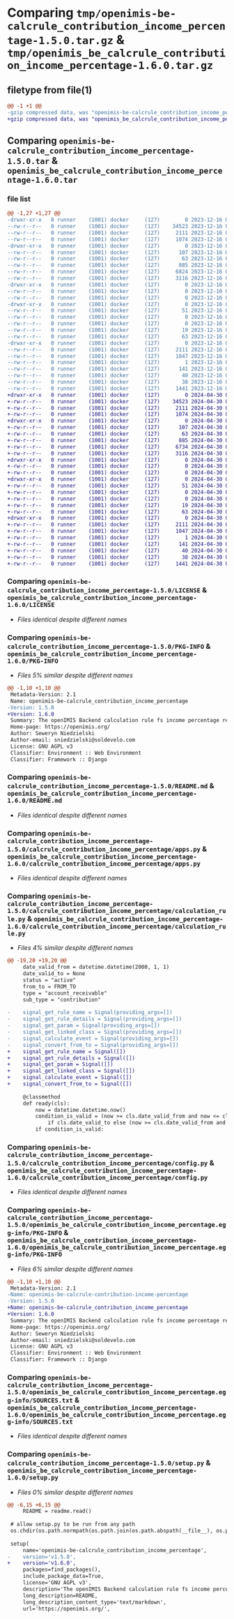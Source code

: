 # Comparing `tmp/openimis-be-calcrule_contribution_income_percentage-1.5.0.tar.gz` & `tmp/openimis_be_calcrule_contribution_income_percentage-1.6.0.tar.gz`

## filetype from file(1)

```diff
@@ -1 +1 @@
-gzip compressed data, was "openimis-be-calcrule_contribution_income_percentage-1.5.0.tar", last modified: Sat Dec 16 00:58:17 2023, max compression
+gzip compressed data, was "openimis_be_calcrule_contribution_income_percentage-1.6.0.tar", last modified: Tue Apr 30 09:07:15 2024, max compression
```

## Comparing `openimis-be-calcrule_contribution_income_percentage-1.5.0.tar` & `openimis_be_calcrule_contribution_income_percentage-1.6.0.tar`

### file list

```diff
@@ -1,27 +1,27 @@
-drwxr-xr-x   0 runner    (1001) docker     (127)        0 2023-12-16 00:58:17.004990 openimis-be-calcrule_contribution_income_percentage-1.5.0/
--rw-r--r--   0 runner    (1001) docker     (127)    34523 2023-12-16 00:58:08.000000 openimis-be-calcrule_contribution_income_percentage-1.5.0/LICENSE
--rw-r--r--   0 runner    (1001) docker     (127)     2111 2023-12-16 00:58:17.004990 openimis-be-calcrule_contribution_income_percentage-1.5.0/PKG-INFO
--rw-r--r--   0 runner    (1001) docker     (127)     1074 2023-12-16 00:58:08.000000 openimis-be-calcrule_contribution_income_percentage-1.5.0/README.md
-drwxr-xr-x   0 runner    (1001) docker     (127)        0 2023-12-16 00:58:17.000990 openimis-be-calcrule_contribution_income_percentage-1.5.0/calcrule_contribution_income_percentage/
--rw-r--r--   0 runner    (1001) docker     (127)      107 2023-12-16 00:58:08.000000 openimis-be-calcrule_contribution_income_percentage-1.5.0/calcrule_contribution_income_percentage/__init__.py
--rw-r--r--   0 runner    (1001) docker     (127)       63 2023-12-16 00:58:08.000000 openimis-be-calcrule_contribution_income_percentage-1.5.0/calcrule_contribution_income_percentage/admin.py
--rw-r--r--   0 runner    (1001) docker     (127)      885 2023-12-16 00:58:08.000000 openimis-be-calcrule_contribution_income_percentage-1.5.0/calcrule_contribution_income_percentage/apps.py
--rw-r--r--   0 runner    (1001) docker     (127)     6824 2023-12-16 00:58:08.000000 openimis-be-calcrule_contribution_income_percentage-1.5.0/calcrule_contribution_income_percentage/calculation_rule.py
--rw-r--r--   0 runner    (1001) docker     (127)     3116 2023-12-16 00:58:08.000000 openimis-be-calcrule_contribution_income_percentage-1.5.0/calcrule_contribution_income_percentage/config.py
-drwxr-xr-x   0 runner    (1001) docker     (127)        0 2023-12-16 00:58:17.000990 openimis-be-calcrule_contribution_income_percentage-1.5.0/calcrule_contribution_income_percentage/migrations/
--rw-r--r--   0 runner    (1001) docker     (127)        0 2023-12-16 00:58:08.000000 openimis-be-calcrule_contribution_income_percentage-1.5.0/calcrule_contribution_income_percentage/migrations/__init__.py
--rw-r--r--   0 runner    (1001) docker     (127)        0 2023-12-16 00:58:08.000000 openimis-be-calcrule_contribution_income_percentage-1.5.0/calcrule_contribution_income_percentage/models.py
-drwxr-xr-x   0 runner    (1001) docker     (127)        0 2023-12-16 00:58:17.004990 openimis-be-calcrule_contribution_income_percentage-1.5.0/calcrule_contribution_income_percentage/tests/
--rw-r--r--   0 runner    (1001) docker     (127)       51 2023-12-16 00:58:08.000000 openimis-be-calcrule_contribution_income_percentage-1.5.0/calcrule_contribution_income_percentage/tests/__init__.py
--rw-r--r--   0 runner    (1001) docker     (127)        0 2023-12-16 00:58:08.000000 openimis-be-calcrule_contribution_income_percentage-1.5.0/calcrule_contribution_income_percentage/tests/helpers.py
--rw-r--r--   0 runner    (1001) docker     (127)        0 2023-12-16 00:58:08.000000 openimis-be-calcrule_contribution_income_percentage-1.5.0/calcrule_contribution_income_percentage/tests/helpers_tests.py
--rw-r--r--   0 runner    (1001) docker     (127)       19 2023-12-16 00:58:08.000000 openimis-be-calcrule_contribution_income_percentage-1.5.0/calcrule_contribution_income_percentage/urls.py
--rw-r--r--   0 runner    (1001) docker     (127)       63 2023-12-16 00:58:08.000000 openimis-be-calcrule_contribution_income_percentage-1.5.0/calcrule_contribution_income_percentage/views.py
-drwxr-xr-x   0 runner    (1001) docker     (127)        0 2023-12-16 00:58:17.004990 openimis-be-calcrule_contribution_income_percentage-1.5.0/openimis_be_calcrule_contribution_income_percentage.egg-info/
--rw-r--r--   0 runner    (1001) docker     (127)     2111 2023-12-16 00:58:16.000000 openimis-be-calcrule_contribution_income_percentage-1.5.0/openimis_be_calcrule_contribution_income_percentage.egg-info/PKG-INFO
--rw-r--r--   0 runner    (1001) docker     (127)     1047 2023-12-16 00:58:16.000000 openimis-be-calcrule_contribution_income_percentage-1.5.0/openimis_be_calcrule_contribution_income_percentage.egg-info/SOURCES.txt
--rw-r--r--   0 runner    (1001) docker     (127)        1 2023-12-16 00:58:16.000000 openimis-be-calcrule_contribution_income_percentage-1.5.0/openimis_be_calcrule_contribution_income_percentage.egg-info/dependency_links.txt
--rw-r--r--   0 runner    (1001) docker     (127)      141 2023-12-16 00:58:16.000000 openimis-be-calcrule_contribution_income_percentage-1.5.0/openimis_be_calcrule_contribution_income_percentage.egg-info/requires.txt
--rw-r--r--   0 runner    (1001) docker     (127)       40 2023-12-16 00:58:16.000000 openimis-be-calcrule_contribution_income_percentage-1.5.0/openimis_be_calcrule_contribution_income_percentage.egg-info/top_level.txt
--rw-r--r--   0 runner    (1001) docker     (127)       38 2023-12-16 00:58:17.004990 openimis-be-calcrule_contribution_income_percentage-1.5.0/setup.cfg
--rw-r--r--   0 runner    (1001) docker     (127)     1441 2023-12-16 00:58:16.000000 openimis-be-calcrule_contribution_income_percentage-1.5.0/setup.py
+drwxr-xr-x   0 runner    (1001) docker     (127)        0 2024-04-30 09:07:15.191659 openimis_be_calcrule_contribution_income_percentage-1.6.0/
+-rw-r--r--   0 runner    (1001) docker     (127)    34523 2024-04-30 09:06:59.000000 openimis_be_calcrule_contribution_income_percentage-1.6.0/LICENSE
+-rw-r--r--   0 runner    (1001) docker     (127)     2111 2024-04-30 09:07:15.191659 openimis_be_calcrule_contribution_income_percentage-1.6.0/PKG-INFO
+-rw-r--r--   0 runner    (1001) docker     (127)     1074 2024-04-30 09:06:59.000000 openimis_be_calcrule_contribution_income_percentage-1.6.0/README.md
+drwxr-xr-x   0 runner    (1001) docker     (127)        0 2024-04-30 09:07:15.187659 openimis_be_calcrule_contribution_income_percentage-1.6.0/calcrule_contribution_income_percentage/
+-rw-r--r--   0 runner    (1001) docker     (127)      107 2024-04-30 09:06:59.000000 openimis_be_calcrule_contribution_income_percentage-1.6.0/calcrule_contribution_income_percentage/__init__.py
+-rw-r--r--   0 runner    (1001) docker     (127)       63 2024-04-30 09:06:59.000000 openimis_be_calcrule_contribution_income_percentage-1.6.0/calcrule_contribution_income_percentage/admin.py
+-rw-r--r--   0 runner    (1001) docker     (127)      885 2024-04-30 09:06:59.000000 openimis_be_calcrule_contribution_income_percentage-1.6.0/calcrule_contribution_income_percentage/apps.py
+-rw-r--r--   0 runner    (1001) docker     (127)     6734 2024-04-30 09:06:59.000000 openimis_be_calcrule_contribution_income_percentage-1.6.0/calcrule_contribution_income_percentage/calculation_rule.py
+-rw-r--r--   0 runner    (1001) docker     (127)     3116 2024-04-30 09:06:59.000000 openimis_be_calcrule_contribution_income_percentage-1.6.0/calcrule_contribution_income_percentage/config.py
+drwxr-xr-x   0 runner    (1001) docker     (127)        0 2024-04-30 09:07:15.187659 openimis_be_calcrule_contribution_income_percentage-1.6.0/calcrule_contribution_income_percentage/migrations/
+-rw-r--r--   0 runner    (1001) docker     (127)        0 2024-04-30 09:06:59.000000 openimis_be_calcrule_contribution_income_percentage-1.6.0/calcrule_contribution_income_percentage/migrations/__init__.py
+-rw-r--r--   0 runner    (1001) docker     (127)        0 2024-04-30 09:06:59.000000 openimis_be_calcrule_contribution_income_percentage-1.6.0/calcrule_contribution_income_percentage/models.py
+drwxr-xr-x   0 runner    (1001) docker     (127)        0 2024-04-30 09:07:15.187659 openimis_be_calcrule_contribution_income_percentage-1.6.0/calcrule_contribution_income_percentage/tests/
+-rw-r--r--   0 runner    (1001) docker     (127)       51 2024-04-30 09:06:59.000000 openimis_be_calcrule_contribution_income_percentage-1.6.0/calcrule_contribution_income_percentage/tests/__init__.py
+-rw-r--r--   0 runner    (1001) docker     (127)        0 2024-04-30 09:06:59.000000 openimis_be_calcrule_contribution_income_percentage-1.6.0/calcrule_contribution_income_percentage/tests/helpers.py
+-rw-r--r--   0 runner    (1001) docker     (127)        0 2024-04-30 09:06:59.000000 openimis_be_calcrule_contribution_income_percentage-1.6.0/calcrule_contribution_income_percentage/tests/helpers_tests.py
+-rw-r--r--   0 runner    (1001) docker     (127)       19 2024-04-30 09:06:59.000000 openimis_be_calcrule_contribution_income_percentage-1.6.0/calcrule_contribution_income_percentage/urls.py
+-rw-r--r--   0 runner    (1001) docker     (127)       63 2024-04-30 09:06:59.000000 openimis_be_calcrule_contribution_income_percentage-1.6.0/calcrule_contribution_income_percentage/views.py
+drwxr-xr-x   0 runner    (1001) docker     (127)        0 2024-04-30 09:07:15.187659 openimis_be_calcrule_contribution_income_percentage-1.6.0/openimis_be_calcrule_contribution_income_percentage.egg-info/
+-rw-r--r--   0 runner    (1001) docker     (127)     2111 2024-04-30 09:07:15.000000 openimis_be_calcrule_contribution_income_percentage-1.6.0/openimis_be_calcrule_contribution_income_percentage.egg-info/PKG-INFO
+-rw-r--r--   0 runner    (1001) docker     (127)     1047 2024-04-30 09:07:15.000000 openimis_be_calcrule_contribution_income_percentage-1.6.0/openimis_be_calcrule_contribution_income_percentage.egg-info/SOURCES.txt
+-rw-r--r--   0 runner    (1001) docker     (127)        1 2024-04-30 09:07:15.000000 openimis_be_calcrule_contribution_income_percentage-1.6.0/openimis_be_calcrule_contribution_income_percentage.egg-info/dependency_links.txt
+-rw-r--r--   0 runner    (1001) docker     (127)      141 2024-04-30 09:07:15.000000 openimis_be_calcrule_contribution_income_percentage-1.6.0/openimis_be_calcrule_contribution_income_percentage.egg-info/requires.txt
+-rw-r--r--   0 runner    (1001) docker     (127)       40 2024-04-30 09:07:15.000000 openimis_be_calcrule_contribution_income_percentage-1.6.0/openimis_be_calcrule_contribution_income_percentage.egg-info/top_level.txt
+-rw-r--r--   0 runner    (1001) docker     (127)       38 2024-04-30 09:07:15.191659 openimis_be_calcrule_contribution_income_percentage-1.6.0/setup.cfg
+-rw-r--r--   0 runner    (1001) docker     (127)     1441 2024-04-30 09:07:14.000000 openimis_be_calcrule_contribution_income_percentage-1.6.0/setup.py
```

### Comparing `openimis-be-calcrule_contribution_income_percentage-1.5.0/LICENSE` & `openimis_be_calcrule_contribution_income_percentage-1.6.0/LICENSE`

 * *Files identical despite different names*

### Comparing `openimis-be-calcrule_contribution_income_percentage-1.5.0/PKG-INFO` & `openimis_be_calcrule_contribution_income_percentage-1.6.0/PKG-INFO`

 * *Files 5% similar despite different names*

```diff
@@ -1,10 +1,10 @@
 Metadata-Version: 2.1
 Name: openimis-be-calcrule_contribution_income_percentage
-Version: 1.5.0
+Version: 1.6.0
 Summary: The openIMIS Backend calculation rule fs income percentage reference module.
 Home-page: https://openimis.org/
 Author: Seweryn Niedzielski
 Author-email: sniedzielski@soldevelo.com
 License: GNU AGPL v3
 Classifier: Environment :: Web Environment
 Classifier: Framework :: Django
```

### Comparing `openimis-be-calcrule_contribution_income_percentage-1.5.0/README.md` & `openimis_be_calcrule_contribution_income_percentage-1.6.0/README.md`

 * *Files identical despite different names*

### Comparing `openimis-be-calcrule_contribution_income_percentage-1.5.0/calcrule_contribution_income_percentage/apps.py` & `openimis_be_calcrule_contribution_income_percentage-1.6.0/calcrule_contribution_income_percentage/apps.py`

 * *Files identical despite different names*

### Comparing `openimis-be-calcrule_contribution_income_percentage-1.5.0/calcrule_contribution_income_percentage/calculation_rule.py` & `openimis_be_calcrule_contribution_income_percentage-1.6.0/calcrule_contribution_income_percentage/calculation_rule.py`

 * *Files 4% similar despite different names*

```diff
@@ -19,20 +19,20 @@
     date_valid_from = datetime.datetime(2000, 1, 1)
     date_valid_to = None
     status = "active"
     from_to = FROM_TO
     type = "account_receivable"
     sub_type = "contribution"
 
-    signal_get_rule_name = Signal(providing_args=[])
-    signal_get_rule_details = Signal(providing_args=[])
-    signal_get_param = Signal(providing_args=[])
-    signal_get_linked_class = Signal(providing_args=[])
-    signal_calculate_event = Signal(providing_args=[])
-    signal_convert_from_to = Signal(providing_args=[])
+    signal_get_rule_name = Signal([])
+    signal_get_rule_details = Signal([])
+    signal_get_param = Signal([])
+    signal_get_linked_class = Signal([])
+    signal_calculate_event = Signal([])
+    signal_convert_from_to = Signal([])
 
     @classmethod
     def ready(cls):
         now = datetime.datetime.now()
         condition_is_valid = (now >= cls.date_valid_from and now <= cls.date_valid_to) \
             if cls.date_valid_to else (now >= cls.date_valid_from and cls.date_valid_to is None)
         if condition_is_valid:
```

### Comparing `openimis-be-calcrule_contribution_income_percentage-1.5.0/calcrule_contribution_income_percentage/config.py` & `openimis_be_calcrule_contribution_income_percentage-1.6.0/calcrule_contribution_income_percentage/config.py`

 * *Files identical despite different names*

### Comparing `openimis-be-calcrule_contribution_income_percentage-1.5.0/openimis_be_calcrule_contribution_income_percentage.egg-info/PKG-INFO` & `openimis_be_calcrule_contribution_income_percentage-1.6.0/openimis_be_calcrule_contribution_income_percentage.egg-info/PKG-INFO`

 * *Files 6% similar despite different names*

```diff
@@ -1,10 +1,10 @@
 Metadata-Version: 2.1
-Name: openimis-be-calcrule-contribution-income-percentage
-Version: 1.5.0
+Name: openimis-be-calcrule_contribution_income_percentage
+Version: 1.6.0
 Summary: The openIMIS Backend calculation rule fs income percentage reference module.
 Home-page: https://openimis.org/
 Author: Seweryn Niedzielski
 Author-email: sniedzielski@soldevelo.com
 License: GNU AGPL v3
 Classifier: Environment :: Web Environment
 Classifier: Framework :: Django
```

### Comparing `openimis-be-calcrule_contribution_income_percentage-1.5.0/openimis_be_calcrule_contribution_income_percentage.egg-info/SOURCES.txt` & `openimis_be_calcrule_contribution_income_percentage-1.6.0/openimis_be_calcrule_contribution_income_percentage.egg-info/SOURCES.txt`

 * *Files identical despite different names*

### Comparing `openimis-be-calcrule_contribution_income_percentage-1.5.0/setup.py` & `openimis_be_calcrule_contribution_income_percentage-1.6.0/setup.py`

 * *Files 0% similar despite different names*

```diff
@@ -6,15 +6,15 @@
     README = readme.read()
 
 # allow setup.py to be run from any path
 os.chdir(os.path.normpath(os.path.join(os.path.abspath(__file__), os.pardir)))
 
 setup(
     name='openimis-be-calcrule_contribution_income_percentage',
-    version='v1.5.0',
+    version='v1.6.0',
     packages=find_packages(),
     include_package_data=True,
     license='GNU AGPL v3',
     description='The openIMIS Backend calculation rule fs income percentage reference module.',
     long_description=README,
     long_description_content_type='text/markdown',
     url='https://openimis.org/',
```

